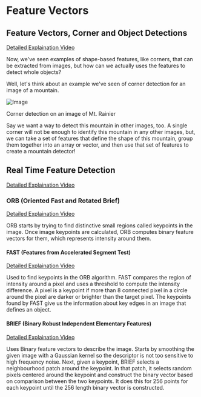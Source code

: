 # Feature Vectors

## Feature Vectors, Corner and Object Detections
[Detailed Explaination Video](https://www.youtube.com/watch?v=-PF1_MITrOw)

Now, we've seen examples of shape-based features, like corners, that can be extracted from images, but how can we actually uses the features to detect whole objects?

Well, let's think about an example we've seen of corner detection for an image of a mountain.

![Image](https://video.udacity-data.com/topher/2018/April/5ad92b7d_screen-shot-2018-04-19-at-4.47.30-pm/screen-shot-2018-04-19-at-4.47.30-pm.png)

Corner detection on an image of Mt. Rainier

Say we want a way to detect this mountain in other images, too. A single corner will not be enough to identify this mountain in any other images, but, we can take a set of features that define the shape of this mountain, group them together into an array or vector, and then use that set of features to create a mountain detector!

## Real Time Feature Detection
[Detailed Explaination Video](https://www.youtube.com/watch?v=zPxylrXf-Gs)

### ORB (Oriented Fast and Rotated Brief)
[Detailed Explaination Video](https://www.youtube.com/watch?v=WN37zcMhMas)

ORB starts by trying to find distinctive small regions called keypoints in the image. Once image keypoints are calculated, ORB computes binary feature vectors for them, which represents intensity around them.

#### FAST (Features from Accelerated Segment Test)
[Detailed Explaination Video](https://www.youtube.com/watch?v=DCHAc6fjcVM)

Used to find keypoints in the ORB algorithm. FAST compares the region of intensity around a pixel and uses a threshold to compute the intensity difference. A pixel is a keypoint if more than 8 connected pixel in a circle around the pixel are darker or brighter than the target pixel. 
The keypoints found by FAST give us the information about key edges in an image that defines an object.

#### BRIEF (Binary Robust Independent Elementary Features)
[Detailed Explaination Video](https://www.youtube.com/watch?v=EKIPEPpRciw)

Uses Binary feature vectors to describe the image. Starts by smoothing the given image with a Gaussian kernel so the descriptor is not too sensitive to high frequency noise. Next, given a keypoint, BRIEF selects a neighbourhood patch around the keypoint. In that patch, it selects random pixels centered around the keypoint and construct the binary vector based on comparison between the two keypoints. It does this for 256 points for each keypoint until the 256 length binary vector is constructed.
